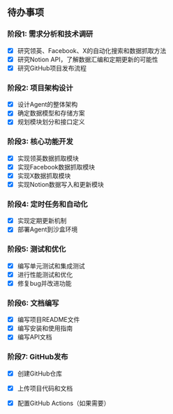 ## 待办事项

### 阶段1: 需求分析和技术调研
- [x] 研究领英、Facebook、X的自动化搜索和数据抓取方法
- [x] 研究Notion API，了解数据汇编和定期更新的可能性
- [x] 研究GitHub项目发布流程

### 阶段2: 项目架构设计
- [x] 设计Agent的整体架构
- [x] 确定数据模型和存储方案
- [x] 规划模块划分和接口定义

### 阶段3: 核心功能开发
- [x] 实现领英数据抓取模块
- [x] 实现Facebook数据抓取模块
- [x] 实现X数据抓取模块
- [x] 实现Notion数据写入和更新模块

### 阶段4: 定时任务和自动化
- [x] 实现定期更新机制
- [x] 部署Agent到沙盒环境

### 阶段5: 测试和优化
- [x] 编写单元测试和集成测试
- [x] 进行性能测试和优化
- [x] 修复bug并改进功能

### 阶段6: 文档编写
- [x] 编写项目README文件
- [x] 编写安装和使用指南
- [x] 编写API文档

### 阶段7: GitHub发布
- [x] 创建GitHub仓库
- [x] 上传项目代码和文档
- [x] 配置GitHub Actions（如果需要）


